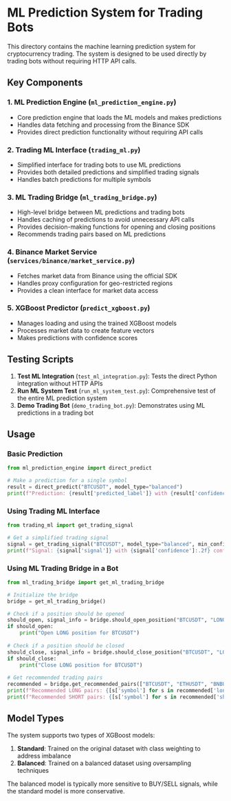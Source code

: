 # ML Prediction System for Trading Bots

This directory contains the machine learning prediction system for cryptocurrency trading. The system is designed to be used directly by trading bots without requiring HTTP API calls.

## Key Components

### 1. ML Prediction Engine (`ml_prediction_engine.py`)
- Core prediction engine that loads the ML models and makes predictions
- Handles data fetching and processing from the Binance SDK
- Provides direct prediction functionality without requiring API calls

### 2. Trading ML Interface (`trading_ml.py`)
- Simplified interface for trading bots to use ML predictions
- Provides both detailed predictions and simplified trading signals
- Handles batch predictions for multiple symbols

### 3. ML Trading Bridge (`ml_trading_bridge.py`)
- High-level bridge between ML predictions and trading bots
- Handles caching of predictions to avoid unnecessary API calls
- Provides decision-making functions for opening and closing positions
- Recommends trading pairs based on ML predictions

### 4. Binance Market Service (`services/binance/market_service.py`)
- Fetches market data from Binance using the official SDK
- Handles proxy configuration for geo-restricted regions
- Provides a clean interface for market data access

### 5. XGBoost Predictor (`predict_xgboost.py`)
- Manages loading and using the trained XGBoost models
- Processes market data to create feature vectors
- Makes predictions with confidence scores

## Testing Scripts

1. **Test ML Integration** (`test_ml_integration.py`): Tests the direct Python integration without HTTP APIs
2. **Run ML System Test** (`run_ml_system_test.py`): Comprehensive test of the entire ML prediction system
3. **Demo Trading Bot** (`demo_trading_bot.py`): Demonstrates using ML predictions in a trading bot

## Usage

### Basic Prediction

```python
from ml_prediction_engine import direct_predict

# Make a prediction for a single symbol
result = direct_predict("BTCUSDT", model_type="balanced")
print(f"Prediction: {result['predicted_label']} with {result['confidence']:.2f} confidence")
```

### Using Trading ML Interface

```python
from trading_ml import get_trading_signal

# Get a simplified trading signal
signal = get_trading_signal("BTCUSDT", model_type="balanced", min_confidence=0.7)
print(f"Signal: {signal['signal']} with {signal['confidence']:.2f} confidence")
```

### Using ML Trading Bridge in a Bot

```python
from ml_trading_bridge import get_ml_trading_bridge

# Initialize the bridge
bridge = get_ml_trading_bridge()

# Check if a position should be opened
should_open, signal_info = bridge.should_open_position("BTCUSDT", "LONG")
if should_open:
    print("Open LONG position for BTCUSDT")
    
# Check if a position should be closed
should_close, signal_info = bridge.should_close_position("BTCUSDT", "LONG")
if should_close:
    print("Close LONG position for BTCUSDT")
    
# Get recommended trading pairs
recommended = bridge.get_recommended_pairs(["BTCUSDT", "ETHUSDT", "BNBUSDT"])
print(f"Recommended LONG pairs: {[s['symbol'] for s in recommended['long']]}")
print(f"Recommended SHORT pairs: {[s['symbol'] for s in recommended['short']]}")
```

## Model Types

The system supports two types of XGBoost models:

1. **Standard**: Trained on the original dataset with class weighting to address imbalance
2. **Balanced**: Trained on a balanced dataset using oversampling techniques

The balanced model is typically more sensitive to BUY/SELL signals, while the standard model is more conservative.